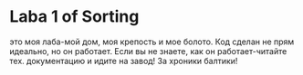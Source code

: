 # Laba 1 of Sorting
 это моя лаба-мой дом, моя крепость и мое болото. Код сделан не прям идеально, но он работает. Если вы не знаете, как он работает-читайте тех. документацию и идите на завод! За хроники балтики!
